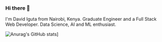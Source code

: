 ### Hi there 👋

I'm David Iguta from Nairobi, Kenya. Graduate Engineer and a Full Stack Web Developer. Data Science, AI and ML enthusiast. 


![Anurag's GitHub stats](https://github-readme-stats.vercel.app/api?username=iguta&count_private=true&hide=issues,contribs)]

<!--
**Iguta/Iguta** is a ✨ _special_ ✨ repository because its `README.md` (this file) appears on your GitHub profile.

Here are some ideas to get you started:

- 🔭 I’m currently working on ...
- 🌱 I’m currently learning ...
- 👯 I’m looking to collaborate on ...
- 🤔 I’m looking for help with ...
- 💬 Ask me about ...
- 📫 How to reach me: ...
- 😄 Pronouns: ...
- ⚡ Fun fact: ...
-->
